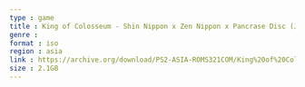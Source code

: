 ```yaml
---
type : game
title : King of Colosseum - Shin Nippon x Zen Nippon x Pancrase Disc (Japan)
genre : 
format : iso
region : asia
link : https://archive.org/download/PS2-ASIA-ROMS321COM/King%20of%20Colosseum%20-%20Shin%20Nippon%20x%20Zen%20Nippon%20x%20Pancrase%20Disc%20%28Japan%29.7z
size : 2.1GB
---
```

